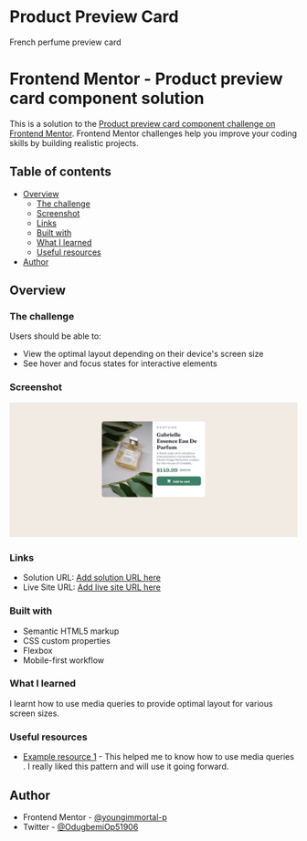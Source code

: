 # Product Preview Card
 French perfume preview card

# Frontend Mentor - Product preview card component solution

This is a solution to the [Product preview card component challenge on Frontend Mentor](https://www.frontendmentor.io/challenges/product-preview-card-component-GO7UmttRfa). Frontend Mentor challenges help you improve your coding skills by building realistic projects. 

## Table of contents

- [Overview](#overview)
  - [The challenge](#the-challenge)
  - [Screenshot](#screenshot)
  - [Links](#links)
  - [Built with](#built-with)
  - [What I learned](#what-i-learned)
  - [Useful resources](#useful-resources)
- [Author](#author)



## Overview

### The challenge

Users should be able to:

- View the optimal layout depending on their device's screen size
- See hover and focus states for interactive elements

### Screenshot

![](./images/FireShot%20Capture%20008%20-%20Product%20preview%20Card%20-%20127.0.0.1.png)


### Links

- Solution URL: [Add solution URL here](https://your-solution-url.com)
- Live Site URL: [Add live site URL here](https://your-live-site-url.com)



### Built with

- Semantic HTML5 markup
- CSS custom properties
- Flexbox
- Mobile-first workflow


### What I learned

I learnt how to use media queries to provide optimal layout for various screen sizes.



### Useful resources

- [Example resource 1](https://www.ecommercethesis.com/how-to-display-different-images-on-mobile-and-desktop-devices/#:~:text=Use%20Media%20Queries%3A%20Media%20queries,of%20the%20device%20being%20used) - This helped me to know how to use media queries . I really liked this pattern and will use it going forward.


## Author

- Frontend Mentor - [@youngimmortal-p](https://www.frontendmentor.io/profile/youngimmortal-p)
- Twitter - [@OdugbemiOp51906](https://www.twitter.com/OdugbemiOp51906)
